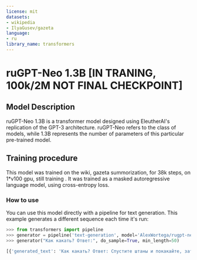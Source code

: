 ```yaml
---
license: mit
datasets:
- wikipedia
- IlyaGusev/gazeta
language:
- ru
library_name: transformers
---
```

# ruGPT-Neo 1.3B [IN TRANING, 100k/2M NOT FINAL CHECKPOINT]

## Model Description

ruGPT-Neo 1.3B is a transformer model designed using EleutherAI's replication of the GPT-3 architecture. ruGPT-Neo refers to the class of models, while 1.3B represents the number of parameters of this particular pre-trained model.


## Training procedure

This model was trained on the wiki, gazeta summorization, for 38k steps, on 1*v100 gpu, still training . It was trained as a masked autoregressive language model, using cross-entropy loss.


### How to use

You can use this model directly with a pipeline for text generation. This example generates a different sequence each time it's run:

```py
>>> from transformers import pipeline
>>> generator = pipeline('text-generation', model='AlexWortega/rugpt-neo-1.3b')
>>> generator("Как какать? Ответ:", do_sample=True, min_length=50)

[{'generated_text': 'Как какать? Ответ: Cпустите штаны и покакайте, затем воспользуйтесь бумагой'}]
```